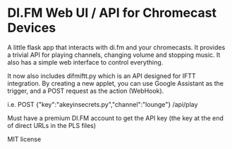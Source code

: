 # DI.FM Web UI / API for Chromecast Devices 
A little flask app that interacts with di.fm and your chromecasts. It provides a trivial API for playing channels, changing volume and stopping music.
It also has a simple web interface to control everything. 

It now also includes difmiftt.py which is an API designed for IFTT integration. By creating a new applet,
you can use Google Assistant as the trigger, and a POST request as the action (WebHook).

i.e. POST {"key":"akeyinsecrets.py","channel":"lounge"} /api/play

Must have a premium DI.FM account to get the API key (the key at the end of direct URLs in the PLS files)

MIT license